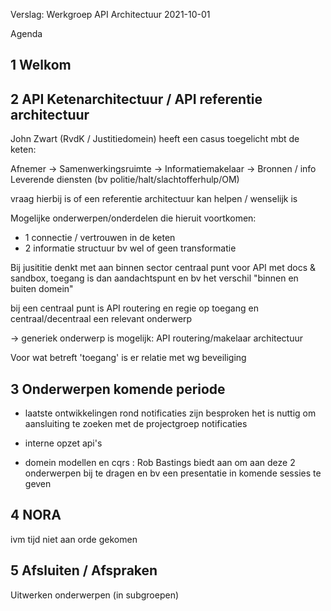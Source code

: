 Verslag: Werkgroep API Architectuur 2021-10-01

Agenda

## 1 Welkom


## 2 API Ketenarchitectuur / API referentie architectuur

John Zwart (RvdK / Justitiedomein) heeft een casus toegelicht mbt de keten:

Afnemer -> Samenwerkingsruimte -> Informatiemakelaar -> Bronnen / info Leverende diensten (bv politie/halt/slachtofferhulp/OM)

vraag hierbij is of een referentie architectuur kan helpen / wenselijk is

Mogelijke onderwerpen/onderdelen die hieruit voortkomen:
- 1 connectie / vertrouwen in de keten
- 2 informatie structuur bv wel of geen transformatie

Bij jusititie denkt met aan binnen sector centraal punt voor API
met docs & sandbox,
toegang is dan aandachtspunt en
bv het verschil "binnen en buiten domein"

bij een centraal punt is API routering en regie op toegang en centraal/decentraal een relevant onderwerp

-> generiek onderwerp is mogelijk: API routering/makelaar architectuur

Voor wat betreft 'toegang' is er relatie met wg beveiliging 


## 3 Onderwerpen komende periode

- laatste ontwikkelingen rond notificaties zijn besproken
het is nuttig om aansluiting te zoeken met de projectgroep notificaties

- interne opzet api's
- domein modellen en cqrs :
Rob Bastings biedt aan om aan deze 2 onderwerpen bij te dragen en bv een presentatie in komende sessies te geven


## 4 NORA

ivm tijd niet aan orde gekomen

## 5 Afsluiten / Afspraken

Uitwerken onderwerpen (in subgroepen)
